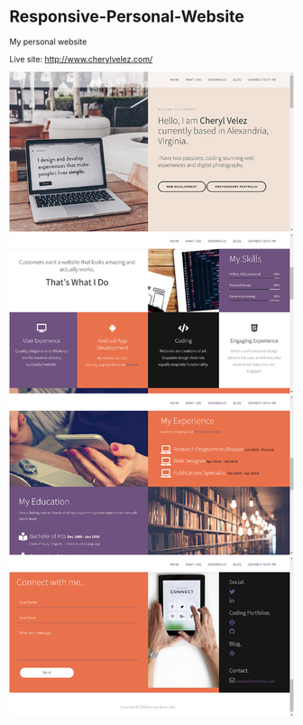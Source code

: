 # Responsive-Personal-Website
My personal website

Live site: http://www.cherylvelez.com/

<img src="screen1.png"><br>
<img src="screen2.png"><br>
<img src="screen3.png"><br>
<img src="screen4.png">
